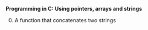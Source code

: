 **Programming in C: Using pointers, arrays and strings**

0. A function that concatenates two strings

